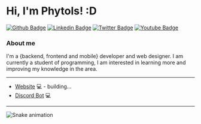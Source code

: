 # Hi, I'm Phytols! :D

[![Github Badge](https://img.shields.io/badge/-Github-000?style=flat-square&logo=Github&logoColor=white&link=https://github.com/devPhytols)](https://github.com/devPhytols)
[![Linkedin Badge](https://img.shields.io/badge/-LinkedIn-blue?style=flat-square&logo=Linkedin&logoColor=white&link=)](#)
[![Twitter Badge](https://img.shields.io/badge/-Twitter-1ca0f1?style=flat-square&labelColor=1ca0f1&logo=twitter&logoColor=white&link=)](#)
[![Youtube Badge](https://img.shields.io/badge/-YouTube-ff0000?style=flat-square&labelColor=ff0000&logo=youtube&logoColor=white&link=)](#)

### About me
I'm a {backend, frontend and mobile} developer and web designer.
I am currently a student of programming, I am interested in learning more and improving my knowledge in the area.

<hr>

- [Website](https://phytols.tech/) 💻 - building...<br>
- [Discord Bot](https://kosamebot.club/) 💻

<hr>
 
![Snake animation](https://github.com/devPhytols/devPhytols/blob/output/github-contribution-grid-snake.svg)
